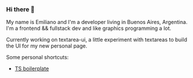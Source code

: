 ### Hi there 👋

My name is Emiliano and I'm a developer living in Buenos Aires, Argentina.
I'm a frontend && fullstack dev and like graphics programming a lot.

Currently working on textarea-ui, a little experiment with textareas to build the UI for my new personal page.

Some personal shortcuts:
- [TS boilerplate](https://github.com/carmon/boiler-ts)

<!--
**carmon/carmon** is a ✨ _special_ ✨ repository because its `README.md` (this file) appears on your GitHub profile.

Here are some ideas to get you started:

- 🔭 I’m currently working on ...
- 🌱 I’m currently learning ...
- 👯 I’m looking to collaborate on ...
- 🤔 I’m looking for help with ...
- 💬 Ask me about ...
- 📫 How to reach me: ...
- 😄 Pronouns: ...
- ⚡ Fun fact: ...
-->
